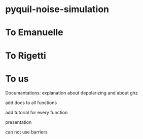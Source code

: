 # pyquil-noise-simulation

# To Emanuelle

# To Rigetti

# To us

Documantations: explanation about depolarizing and about ghz

add docs to all functions

add tutorial for every function

presentation

can not use barriers